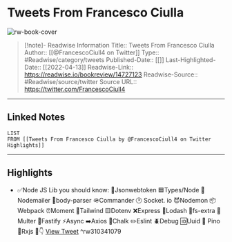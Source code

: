 # Tweets From Francesco Ciulla

![rw-book-cover](https://pbs.twimg.com/profile_images/1843947881549504512/9CBYrb3D.jpg)
<br>
>[!note]- Readwise Information
>Title:: Tweets From Francesco Ciulla
>Author:: [[@FrancescoCiull4 on Twitter]]
>Type:: #Readwise/category/tweets
>Published-Date:: [[]]
>Last-Highlighted-Date:: [[2022-04-13]]
>Readwise-Link:: https://readwise.io/bookreview/14727123
>Readwise-Source:: #Readwise/source/twitter
>Source URL:: https://twitter.com/FrancescoCiull4
--- 

## Linked Notes
```dataview
LIST
FROM [[Tweets From Francesco Ciulla by @FrancescoCiull4 on Twitter Highlights]]
```

---

## Highlights
- ✅Node JS Lib you should know:
  🎫Jsonwebtoken
  🟦Types/Node
  📨Nodemailer
  🧍body-parser
  🪖Commander
  🕑 Socket. io
  😈Nodemon
  📦Webpack
  ⏰Moment
  🌊Tailwind
  🟨Dotenv
  ❌Express
  📑Lodash
  📄fs-extra
  📃Multer
  🐯Fastify
  ⚡️Async
  ➡️Axios
  🎨Chalk
  ✏️Eslint
  🪲Debug
  🆔Uuid
  🌲 Pino
  🐉Rxjs
  🧵👇 [View Tweet](https://readwise.io/open/310341079) ^rw310341079
